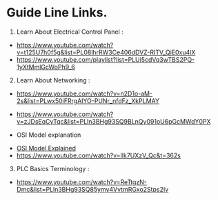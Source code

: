 # Guide Line Links.

1. Learn About Electrical Control Panel :

* https://www.youtube.com/watch?v=t125U7h0f5g&list=PL08lhrRW3Ce406dDVZ-RITV_QiE0xu4lX
* https://www.youtube.com/playlist?list=PLUi5cdVq3wTBS2PQ-1yXtMmlGcWoPh9_6

2. Learn About Networking :
* https://www.youtube.com/watch?v=n2D1o-aM-2s&list=PLwx50iFRrgAIYO-PUNr_nfdFz_XkPLMAY

* https://www.youtube.com/watch?v=zJDsEqCyTqc&list=PLln3BHg93SQ9BLnQy091oU6pGcMWdY0PX

- OSI Model explanation
* [OSI Model Explained](https://www.youtube.com/watch?v=vv4y_uOneC0&t=796s)
* https://www.youtube.com/watch?v=Ilk7UXzV_Qc&t=362s

3. PLC Basics Terminology :
* https://www.youtube.com/watch?v=ReTtgzN-Dmc&list=PLln3BHg93SQ85ymy4VvtmRGxo2Stps2Iv
